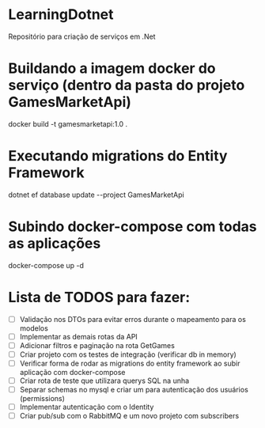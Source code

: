 # LearningDotnet
Repositório para criação de serviços em .Net

# Buildando a imagem docker do serviço (dentro da pasta do projeto GamesMarketApi)
docker build -t gamesmarketapi:1.0 .

# Executando migrations do Entity Framework
dotnet ef database update --project GamesMarketApi

# Subindo docker-compose com todas as aplicações
docker-compose up -d

# Lista de TODOS para fazer:
- [ ] Validação nos DTOs para evitar erros durante o mapeamento para os modelos
- [ ] Implementar as demais rotas da API
- [ ] Adicionar filtros e paginação na rota GetGames
- [ ] Criar projeto com os testes de integração (verificar db in memory)
- [ ] Verificar forma de rodar as migrations do entity framework ao subir aplicação com docker-compose
- [ ] Criar rota de teste que utilizara querys SQL na unha
- [ ] Separar schemas no mysql e criar um para autenticação dos usuários (permissions)
- [ ] Implementar autenticação com o Identity
- [ ] Criar pub/sub com o RabbitMQ e um novo projeto com subscribers

